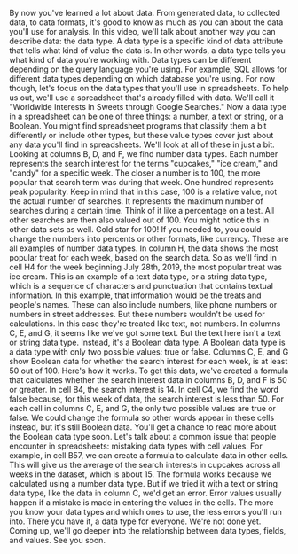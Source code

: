 
By now you've learned a lot about data. From generated data, to collected data, to data formats, it's good to know as much as you can about the data you'll use for analysis. In this video, we'll talk about another way you can describe data: the data type. A data type is a specific kind of data attribute that tells what kind of value the data is. In other words, a data type tells you what kind of data you're working with. Data types can be different depending on the query language you're using. For example, SQL allows for different data types depending on which database you're using. For now though, let's focus on the data types that you'll use in spreadsheets. To help us out, we'll use a spreadsheet that's already filled with data. We'll call it "Worldwide Interests in Sweets through Google Searches." Now a data type in a spreadsheet can be one of three things: a number, a text or string, or a Boolean. You might find spreadsheet programs that classify them a bit differently or include other types, but these value types cover just about any data you'll find in spreadsheets. We'll look at all of these in just a bit. Looking at columns B, D, and F, we find number data types. Each number represents the search interest for the terms "cupcakes," "ice cream," and "candy" for a specific week. The closer a number is to 100, the more popular that search term was during that week. One hundred represents peak popularity. Keep in mind that in this case, 100 is a relative value, not the actual number of searches. It represents the maximum number of searches during a certain time. Think of it like a percentage on a test. All other searches are then also valued out of 100. You might notice this in other data sets as well. Gold star for 100! If you needed to, you could change the numbers into percents or other formats, like currency. These are all examples of number data types. In column H, the data shows the most popular treat for each week, based on the search data. So as we'll find in cell H4 for the week beginning July 28th, 2019, the most popular treat was ice cream. This is an example of a text data type, or a string data type, which is a sequence of characters and punctuation that contains textual information. In this example, that information would be the treats and people's names. These can also include numbers, like phone numbers or numbers in street addresses. But these numbers wouldn't be used for calculations. In this case they're treated like text, not numbers. In columns C, E, and G, it seems like we've got some text. But the text here isn't a text or string data type. Instead, it's a Boolean data type. A Boolean data type is a data type with only two possible values: true or false. Columns C, E, and G show Boolean data for whether the search interest for each week, is at least 50 out of 100. Here's how it works. To get this data, we've created a formula that calculates whether the search interest data in columns B, D, and F is 50 or greater. In cell B4, the search interest is 14. In cell C4, we find the word false because, for this week of data, the search interest is less than 50. For each cell in columns C, E, and G, the only two possible values are true or false. We could change the formula so other words appear in these cells instead, but it's still Boolean data. You'll get a chance to read more about the Boolean data type soon. Let's talk about a common issue that people encounter in spreadsheets: mistaking data types with cell values. For example, in cell B57, we can create a formula to calculate data in other cells. This will give us the average of the search interests in cupcakes across all weeks in the dataset, which is about 15. The formula works because we calculated using a number data type. But if we tried it with a text or string data type, like the data in column C, we'd get an error. Error values usually happen if a mistake is made in entering the values in the cells. The more you know your data types and which ones to use, the less errors you'll run into. There you have it, a data type for everyone. We're not done yet. Coming up, we'll go deeper into the relationship between data types, fields, and values. See you soon.